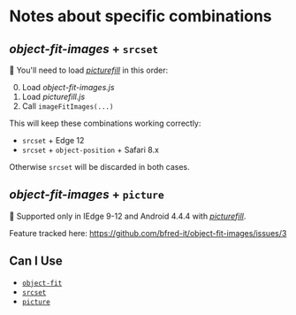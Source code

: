 # Notes about specific combinations

## *object-fit-images* + `srcset`

💚 You'll need to load [*picturefill*](https://github.com/scottjehl/picturefill) in this order:

0. Load _object-fit-images.js_
1. Load _picturefill.js_
2. Call `imageFitImages(...)`

This will keep these combinations working correctly:

* `srcset` + Edge 12
* `srcset` + `object-position` + Safari 8.x

Otherwise `srcset` will be discarded in both cases.

## *object-fit-images* + `picture`

💛 Supported only in IEdge 9-12 and Android 4.4.4 with [*picturefill*](https://github.com/scottjehl/picturefill).

Feature tracked here: https://github.com/bfred-it/object-fit-images/issues/3

## Can I Use

* [`object-fit`](http://caniuse.com/#feat=object-fit)
* [`srcset`](http://caniuse.com/#feat=srcset)
* [`picture`](http://caniuse.com/#feat=picture)
